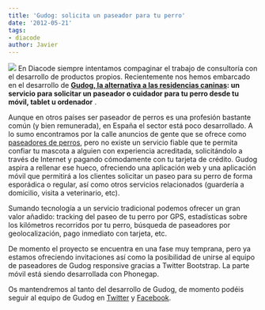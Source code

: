 ```yaml
---
title: 'Gudog: solicita un paseador para tu perro'
date: '2012-05-21'
tags:
- diacode
author: Javier
---
```


[![](http://blog.diacode.com/wp-content/uploads/2012/05/gudog_snapshot.png)](https://gudog.com)
En Diacode siempre intentamos compaginar el trabajo de consultoría con el desarrollo de productos propios. Recientemente nos hemos embarcado en el desarrollo de 
**[Gudog, la alternativa a las residencias caninas](https://gudog.com): un servicio para solicitar un paseador o cuidador para tu perro desde tu móvil, tablet u ordenador**
.


Aunque en otros países ser paseador de perros es una profesión bastante común (y bien remunerada), en España el sector está poco desarrollado. A lo sumo encontramos por la calle anuncios de gente que se ofrece como 
[paseadores de perros](https://gudog.com), pero no existe un servicio fiable que te permita confiar tu mascota a alguien con experiencia acreditada, solicitándolo a través de Internet y pagando cómodamente con tu tarjeta de crédito. Gudog aspira a rellenar ese hueco, ofreciendo una aplicación web y una aplicación móvil que permitirá a los clientes solicitar un paseo para su perro de forma esporádica o regular, así como otros servicios relacionados (guardería a domicilio, visita a veterinario, etc).

Sumando tecnología a un servicio tradicional podemos ofrecer un gran valor añadido: tracking del paseo de tu perro por GPS, estadísticas sobre los kilómetros recorridos por tu perro, búsqueda de paseadores por geolocalización, pago inmediato con tarjeta, etc.

De momento el proyecto se encuentra en una fase muy temprana, pero ya estamos ofreciendo invitaciones así como la posibilidad de unirse al equipo de paseadores de Gudog
responsive gracias a Twitter Bootstrap. La parte móvil está siendo desarrollada con Phonegap.

Os mantendremos al tanto del desarrollo de Gudog, de momento podéis seguir al equipo de Gudog en 
[Twitter](http://twitter.com/gudog_es) y 
[Facebook](http://www.facebook.com/gudog.es).
